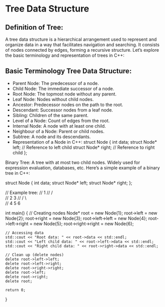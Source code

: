 # Tree Data Structure

## Definition of Tree:
A tree data structure is a hierarchical arrangement used to represent and organize data in a way that facilitates navigation and searching. It consists of nodes connected by edges, forming a recursive structure. Let’s explore the basic terminology and representation of trees in C++:

## Basic Terminology Tree Data Structure:
- Parent Node: The predecessor of a node.
- Child Node: The immediate successor of a node.
- Root Node: The topmost node without any parent.
- Leaf Node: Nodes without child nodes.
- Ancestor: Predecessor nodes on the path to the root.
- Descendant: Successor nodes from a leaf node.
- Sibling: Children of the same parent.
- Level of a Node: Count of edges from the root.
- Internal Node: A node with at least one child.
- Neighbour of a Node: Parent or child nodes.
- Subtree: A node and its descendants.
- Representation of a Node in C++:
struct Node {
    int data;
    struct Node* left;  // Reference to left child
    struct Node* right; // Reference to right child
};

Binary Tree:
A tree with at most two child nodes.
Widely used for expression evaluation, databases, etc.
Here’s a simple example of a binary tree in C++:

struct Node {
    int data;
    struct Node* left;
    struct Node* right;
};

// Example tree:
//       1
//      / \
//     2   3
//    / \   \
//   4   5   6

int main() {
    // Creating nodes
    Node* root = new Node{1};
    root->left = new Node{2};
    root->right = new Node{3};
    root->left->left = new Node{4};
    root->left->right = new Node{5};
    root->right->right = new Node{6};

    // Accessing data
    std::cout << "Root data: " << root->data << std::endl;
    std::cout << "Left child data: " << root->left->data << std::endl;
    std::cout << "Right child data: " << root->right->data << std::endl;

    // Clean up (delete nodes)
    delete root->left->left;
    delete root->left->right;
    delete root->right->right;
    delete root->left;
    delete root->right;
    delete root;

    return 0;
}
